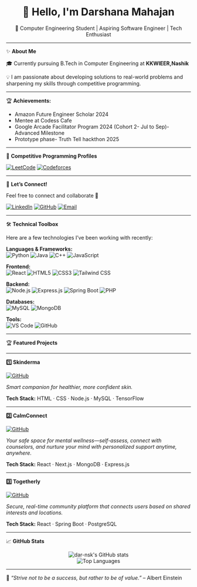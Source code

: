 <h1 align="center">👋 Hello, I'm Darshana Mahajan</h1>
<p align="center">🌟 Computer Engineering Student | Aspiring Software Engineer | Tech Enthusiast</p>

---

✨ **About Me**

🎓 Currently pursuing B.Tech in Computer Engineering at **KKWIEER,Nashik**


💡 I am passionate about developing solutions to real-world problems and sharpening my skills through competitive programming.

---

🏆 **Achievements:**  
- Amazon Future Engineer Scholar 2024
- Mentee at Codess Cafe
- Google Arcade Facilitator Program 2024 (Cohort 2- Jul to Sep)- Advanced Milestone
- Prototype phase- Truth Tell hackthon 2025

---
 🧩 **Competitive Programming Profiles**

[![LeetCode](https://img.shields.io/badge/LeetCode-FFA116?style=flat&logo=leetcode&logoColor=white)](https://leetcode.com/u/mhjndarshana/)
[![Codeforces](https://img.shields.io/badge/Codeforces-1F8ACB?style=flat&logo=codeforces&logoColor=white)](https://codeforces.com/profile/mhjndarshana)

---

🤝 **Let’s Connect!**

Feel free to connect and collaborate 🤝

[![LinkedIn](https://img.shields.io/badge/LinkedIn-Connect-blue?logo=linkedin)](https://www.linkedin.com/in/darshana-mahajan-b4a588289/)
[![GitHub](https://img.shields.io/badge/GitHub-Follow-black?logo=github)](https://github.com/dar-nsk)
[![Email](https://img.shields.io/badge/Email-Say%20Hi-red?logo=gmail)](mailto:mahajandarshana299@gmail.com)

---

🛠 **Technical Toolbox**

Here are a few technologies I’ve been working with recently:

**Languages & Frameworks:**  
![Python](https://img.shields.io/badge/Python-3776AB?style=flat&logo=python&logoColor=white)
![Java](https://img.shields.io/badge/Java-007396?style=flat&logo=java&logoColor=white)
![C++](https://img.shields.io/badge/C++-00599C?style=flat&logo=cplusplus&logoColor=white)
![JavaScript](https://img.shields.io/badge/JavaScript-F7DF1E?style=flat&logo=javascript&logoColor=black)

**Frontend:**  
![React](https://img.shields.io/badge/React-20232A?style=flat&logo=react&logoColor=61DAFB)
![HTML5](https://img.shields.io/badge/HTML5-E34F26?style=flat&logo=html5&logoColor=white)
![CSS3](https://img.shields.io/badge/CSS3-1572B6?style=flat&logo=css3&logoColor=white)
![Tailwind CSS](https://img.shields.io/badge/Tailwind_CSS-38B2AC?style=flat&logo=tailwind-css&logoColor=white)

**Backend:**  
![Node.js](https://img.shields.io/badge/Node.js-339933?style=flat&logo=node.js&logoColor=white)
![Express.js](https://img.shields.io/badge/Express.js-000000?style=flat&logo=express&logoColor=white)
![Spring Boot](https://img.shields.io/badge/Spring%20Boot-6DB33F?style=flat&logo=spring-boot&logoColor=white)
![PHP](https://img.shields.io/badge/PHP-777BB4?style=flat&logo=php&logoColor=white)

**Databases:**  
![MySQL](https://img.shields.io/badge/MySQL-4479A1?style=flat&logo=mysql&logoColor=white)
![MongoDB](https://img.shields.io/badge/MongoDB-47A248?style=flat&logo=mongodb&logoColor=white)

**Tools:**  
![VS Code](https://img.shields.io/badge/VS%20Code-007ACC?style=flat&logo=visual-studio-code&logoColor=white)
![GitHub](https://img.shields.io/badge/GitHub-181717?style=flat&logo=github&logoColor=white)


---

🏆 **Featured Projects**

---

**1️⃣ Skinderma**

[![GitHub](https://img.shields.io/badge/View_on-GitHub-181717?logo=github&logoColor=white)](https://github.com/dar-nsk/Skinderma)

*Smart companion for healthier, more confident skin.*

**Tech Stack:** HTML · CSS · Node.js · MySQL · TensorFlow

---

**2️⃣ CalmConnect**

[![GitHub](https://img.shields.io/badge/View_on-GitHub-181717?logo=github&logoColor=white)](https://github.com/dar-nsk/CalmConnect)

*Your safe space for mental wellness—self-assess, connect with counselors, and nurture your mind with personalized support anytime, anywhere.*

**Tech Stack:** React · Next.js · MongoDB · Express.js

---

**3️⃣ Togetherly**

[![GitHub](https://img.shields.io/badge/View_on-GitHub-181717?logo=github&logoColor=white)](https://github.com/dar-nsk/Togetherly)

*Secure, real-time community platform that connects users based on shared interests and locations.*

**Tech Stack:** React · Spring Boot · PostgreSQL

---

📈 **GitHub Stats**

<p align="center">
  <img src="https://github-readme-stats.vercel.app/api?username=dar-nsk&show_icons=true&theme=default" alt="dar-nsk's GitHub stats" />
  <br>
  <img src="https://github-readme-stats.vercel.app/api/top-langs/?username=dar-nsk&layout=compact" alt="Top Languages" />
</p>

---

🌟 *“Strive not to be a success, but rather to be of value.”* – Albert Einstein

